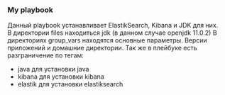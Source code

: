 ### My playbook
Данный playbook устанавливает ElastikSearch, Kibana и JDK для них.  
В директории files находиться jdk (в данном случае openjdk 11.0.2)
В директориях group_vars находятся основные параметры. Версии приложений и домашние директории.
Так же в плейбуке есть разграничение по тегам:
- java для установки java
- kibana для установки kibana
- elastik для установки elastiksearch
